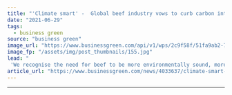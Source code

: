 ```yaml
---
title: "'Climate smart' -  Global beef industry vows to curb carbon intensity by 30 per cent by 2030"
date: "2021-06-29"
tags: 
  - business green
source: "business green"
image_url: "https://www.businessgreen.com/api/v1/wps/2c9f58f/51fa9ab2-7946-487f-b976-1d75d6b084c8/5/Beef-Cattle-Shrule-Leenane-2012-9-185x114.jpg"
image_fp: "/assets/img/post_thumbnails/155.jpg"
lead: "
 'We recognise the need for beef to be more environmentally sound, more socially responsible, and more economically viable,' says Global Roundtable for Sustainable Beef  ..."
article_url: "https://www.businessgreen.com/news/4033637/climate-smart-global-beef-industry-vows-curb-carbon-intensity-cent-2030"
---
```


---
